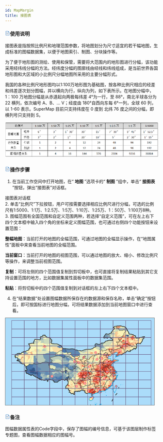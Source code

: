 ```yaml
---
id: MapMargin
title: 接图表
---
```

### ![](../../img/read.gif)使用说明

接图表是指按照比例尺和地理范围参数，将地图划分为尺寸适宜的若干幅地图，生成标准的图幅数据集，以便于地图索引、制图、分块操作等。

为了便于地形图的测绘、使用和保管，需要将大范围内的地形图进行分幅，该功能采用经纬线分幅的方法。经纬度分幅的图廓线由经线和纬线组成，是当前世界各国地形图和大区域的小比例尺分幅地图所采用的主要分幅形式。

我国的各种比例尺地形图均以1:100万地形图为基础图，按各种比例尺相应的经差和纬差逐次划分图幅，并以横向为行，纵向为列，如下表所示。在地图分幅中，1：100
万地图分幅是从赤道起向两极每纬差 4°为一行，至 88°，南北半球各分为 22 横列，依次编号 A、B、... V；经度由 180°自西向东每
6°一列，全球 60 列，以 1-60 表示。SuperMap 目前只支持纬度在 0 度到 北纬 76 度之间的分幅，即横列号只支持到 S。

![](img/ScaleTable.png)  


### ![](../../img/read.gif)操作步骤

1. 在当前工作空间中打开地图，在“ **地图** ”选项卡的“ **制图** ”组中，单击“ **接图表** ”按钮，弹出“接图表”对话框。  

接图表对话框  
2. 单击“比例尺”下拉按钮，用户可按需要选择相应比例尺进行分幅，可选的比例尺有1:5000、1:1万、1:2.5万、1:5万、1:10万、1:25万、1：50万、1:100万8种。
3. 图幅范围有全国范围和自定义范围两种，若选择“自定义范围”，可在左上右下四个文本框中输入四个角的坐标来定义图幅范围，也可通过右侧四个功能按钮来设置范围：  

**整幅地图**：当前打开的地图的全幅范围，可通过地图的全幅显示操作，在“地图属性”面板中来查看当前地图的全幅范围。  

**当前窗口**：当前打开的地图的视图范围，可以通过地图的放大、缩小、修改比例尺等操作，来调整当前视图范围。  

**复制**：可将左侧的四个范围值复制到剪切板中，也可直接将复制结果粘贴到其它支持设置范围的地方，比如数据集属性面板中的数据集范围。  

**粘贴**：将剪切板中的四个范围值复制到对话框的左上右下四个文本框中。  

4. 在“结果数据”处设置图幅数据所保存在的数据源和保存名称，单击“确定”按钮后，即可按国标进行地图分幅，可将结果数据添加到当前地图窗口中进行查看。  

![](img/MapMarginResult.png)  
 

### ![](../../img/read.gif)备注

图幅数据属性表的Code字段中，保存了图幅的编号信息，可基于该图层制作标签专题图，查看图幅数据相应的图幅号。


